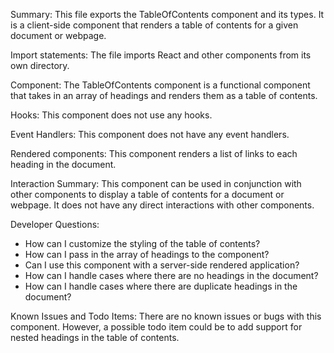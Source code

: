 Summary:
This file exports the TableOfContents component and its types. It is a client-side component that renders a table of contents for a given document or webpage.

Import statements:
The file imports React and other components from its own directory.

Component:
The TableOfContents component is a functional component that takes in an array of headings and renders them as a table of contents.

Hooks:
This component does not use any hooks.

Event Handlers:
This component does not have any event handlers.

Rendered components:
This component renders a list of links to each heading in the document.

Interaction Summary:
This component can be used in conjunction with other components to display a table of contents for a document or webpage. It does not have any direct interactions with other components.

Developer Questions:
- How can I customize the styling of the table of contents?
- How can I pass in the array of headings to the component?
- Can I use this component with a server-side rendered application?
- How can I handle cases where there are no headings in the document?
- How can I handle cases where there are duplicate headings in the document?

Known Issues and Todo Items:
There are no known issues or bugs with this component. However, a possible todo item could be to add support for nested headings in the table of contents.